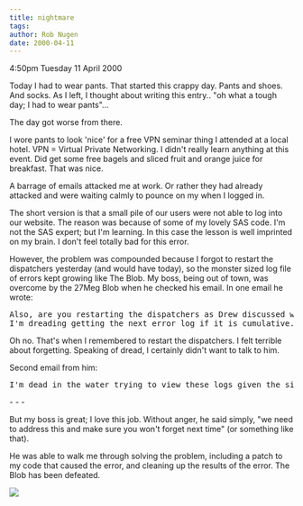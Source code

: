 ```yaml
---
title: nightmare
tags: 
author: Rob Nugen
date: 2000-04-11
---
```


<p class=date>4:50pm Tuesday 11 April 2000</p>

<p>Today I had to wear pants.  That started this crappy day.  Pants and 
shoes.  And socks.  As I left, I thought about writing this entry.. "oh 
what a tough day; I had to wear pants"...

<p>The day got worse from there.

<p>I wore pants to look 'nice' for a free VPN seminar thing I attended at a 
local hotel.  VPN = Virtual Private Networking.  I didn't really learn 
anything at this event.  Did get some free bagels and sliced fruit and 
orange juice for breakfast.  That was nice.

<p>A barrage of emails attacked me at work.  Or rather they had already 
attacked and were waiting calmly to pounce on my when I logged in.

<p>The short version is that a small pile of our users were not able to log 
into our website.  The reason was because of some of my lovely SAS code. 
 I'm not the SAS expert; but I'm learning.  In this case the lesson is well 
imprinted on my brain.   I don't feel totally bad for this error.

<p>However, the problem was compounded because I forgot to restart the 
dispatchers yesterday  (and would have today), so the monster sized log 
file of errors kept growing like The Blob.  My boss, being out of town, was 
overcome by the 27Meg Blob when he checked his email.  In one email he 
wrote:

<pre>
Also, are you restarting the dispatchers as Drew discussed with you?
I'm dreading getting the next error log if it is cumulative.
</pre>

<p>Oh no.  That's when I remembered to restart the dispatchers.  I felt 
terrible about forgetting.  Speaking of dread, I certainly didn't want to 
talk to him.

<p>Second email from him:

<pre>
I'm dead in the water trying to view these logs given the size.
</pre>

<p>- - -

<p>But my boss is great; I love this job.  Without anger, he said simply, 
"we need to address this and make sure you won't forget next time" (or 
something like that).

<p>He was able to walk me through solving the problem, including a patch to 
my code that caused the error, and cleaning up the results of the error. 
 The Blob has been defeated.

<p><img src="/images/rob/wL-ROB.gif">

